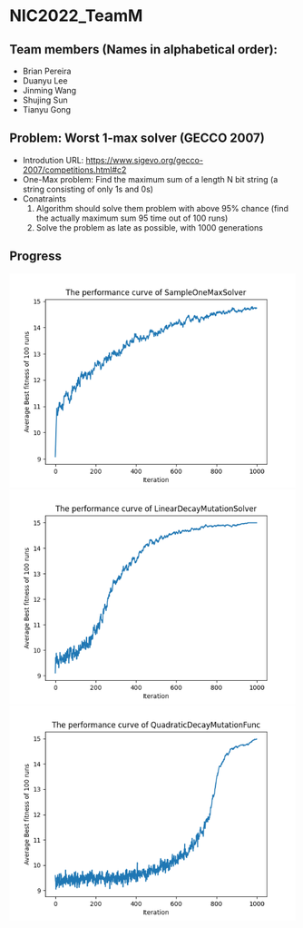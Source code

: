 # NIC2022_TeamM

## Team members (Names in alphabetical order):
- Brian Pereira
- Duanyu Lee
- Jinming Wang
- Shujing Sun
- Tianyu Gong

## Problem: Worst 1-max solver (GECCO 2007)
- Introdution URL: https://www.sigevo.org/gecco-2007/competitions.html#c2
- One-Max problem: Find the maximum sum of a length N bit string (a string consisting of only 1s and 0s)
- Conatraints
    1. Algorithm should solve them problem with above 95% chance (find the actually maximum sum 95 time out of 100 runs)
    2. Solve the problem as late as possible, with 1000 generations

## Progress
![SimpleOneMaxSolver](sample_onemax_solver.png)
![LinearDecayMutationSolver](linear_decay_mutation_solver.png)
![QuadraticDecayMutationSolver](quadratic_decay_mutation_solver.png)
